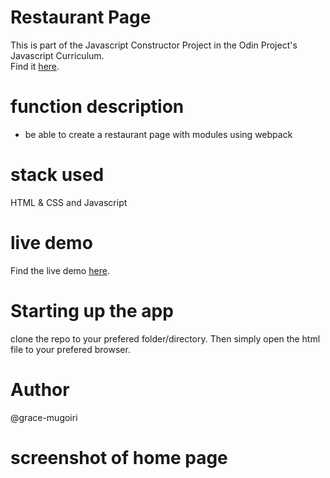 # Restaurant Page
This is part of the Javascript Constructor Project in the Odin Project's Javascript Curriculum. <br />
Find it [here](https://www.theodinproject.com/courses/javascript/lessons/restaurant-page).

# function description
- be able to create a restaurant page with modules using webpack

# stack used
HTML & CSS and Javascript

# live demo
Find the live demo [here](https://grace-mugoiri.github.io/Restaurant-Page/dist/index.html).

# Starting up the app
clone the repo to your prefered folder/directory. Then simply open the html file to your prefered browser.

# Author
@grace-mugoiri

# screenshot of home page

